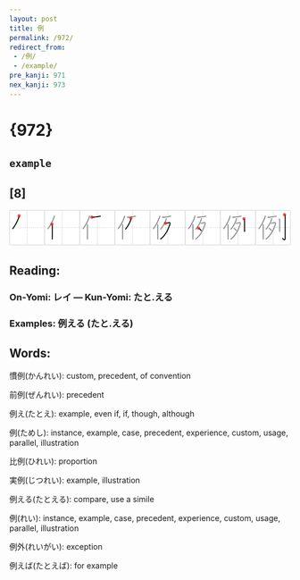 ```yaml
---
layout: post
title: 例
permalink: /972/
redirect_from:
 - /例/
 - /example/
pre_kanji: 971
nex_kanji: 973
---
```


# {972}

## `example`

## [8]

<div class="stroke"><img src="../images/E4BE8B.png" /></div>

## Reading:

### On-Yomi: レイ &mdash; Kun-Yomi: たと.える

### Examples: 例える (たと.える)

## Words:

慣例(かんれい): custom, precedent, of convention

前例(ぜんれい): precedent

例え(たとえ): example, even if, if, though, although

例(ためし): instance, example, case, precedent, experience, custom, usage, parallel, illustration

比例(ひれい): proportion

実例(じつれい): example, illustration

例える(たとえる): compare, use a simile

例(れい): instance, example, case, precedent, experience, custom, usage, parallel, illustration

例外(れいがい): exception

例えば(たとえば): for example
